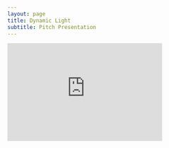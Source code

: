 ```yaml
---
layout: page
title: Dynamic Light
subtitle: Pitch Presentation
---
```

<iframe src="https://dynamiclight.sharepoint.com/sites/Corporate/_layouts/15/Doc.aspx?sourcedoc={03f69bc9-7aa7-4a44-8c9b-705173872cd8}&amp;action=embedview&amp;wdAr=1.7777777777777777" width="350px" height="221px" frameborder="0">This is an embedded <a target="_blank" href="https://office.com">Microsoft Office</a> presentation, powered by <a target="_blank" href="https://office.com/webapps">Office</a>.</iframe>

